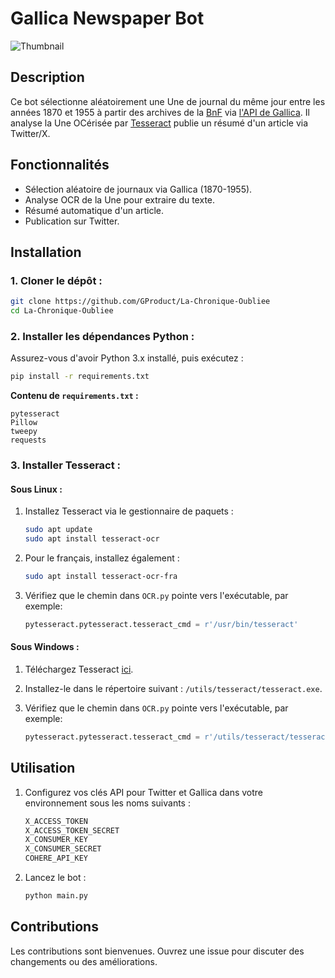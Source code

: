 # Gallica Newspaper Bot

![Thumbnail](auto/sources/thumbnail.png)

## Description

Ce bot sélectionne aléatoirement une Une de journal du même jour entre les années 1870 et 1955 à partir des archives de la [BnF](bnf.fr) via [l'API de Gallica](https://api.bnf.fr/fr/api-gallica-de-recherche). Il analyse la Une OCérisée par [Tesseract](https://github.com/tesseract-ocr/tesseract) publie un résumé d'un article via Twitter/X.

## Fonctionnalités

- Sélection aléatoire de journaux via Gallica (1870-1955).
- Analyse OCR de la Une pour extraire du texte.
- Résumé automatique d'un article.
- Publication sur Twitter.

## Installation

### 1. Cloner le dépôt :
```bash
git clone https://github.com/GProduct/La-Chronique-Oubliee
cd La-Chronique-Oubliee
```

### 2. Installer les dépendances Python :
Assurez-vous d'avoir Python 3.x installé, puis exécutez :
```bash
pip install -r requirements.txt
```

**Contenu de `requirements.txt` :**
```
pytesseract
Pillow
tweepy
requests
```

### 3. Installer Tesseract :

#### Sous Linux :

1. Installez Tesseract via le gestionnaire de paquets :
   ```bash
   sudo apt update
   sudo apt install tesseract-ocr
   ```
2. Pour le français, installez également :
   ```bash
   sudo apt install tesseract-ocr-fra
   ```
3. Vérifiez que le chemin dans `OCR.py` pointe vers l'exécutable, par exemple:
   ```python
   pytesseract.pytesseract.tesseract_cmd = r'/usr/bin/tesseract'
   ```

#### Sous Windows :

1. Téléchargez Tesseract [ici](https://github.com/tesseract-ocr/tesseract).
2. Installez-le dans le répertoire suivant : `/utils/tesseract/tesseract.exe`.

3. Vérifiez que le chemin dans `OCR.py` pointe vers l'exécutable, par exemple:
   ```python
   pytesseract.pytesseract.tesseract_cmd = r'/utils/tesseract/tesseract.exe'
   ```

## Utilisation

1. Configurez vos clés API pour Twitter et Gallica dans votre environnement sous les noms suivants :
   ```bash
   X_ACCESS_TOKEN
   X_ACCESS_TOKEN_SECRET
   X_CONSUMER_KEY
   X_CONSUMER_SECRET
   COHERE_API_KEY
   ```

2. Lancez le bot :
   ```bash
   python main.py
   ```

## Contributions

Les contributions sont bienvenues. Ouvrez une issue pour discuter des changements ou des améliorations.
